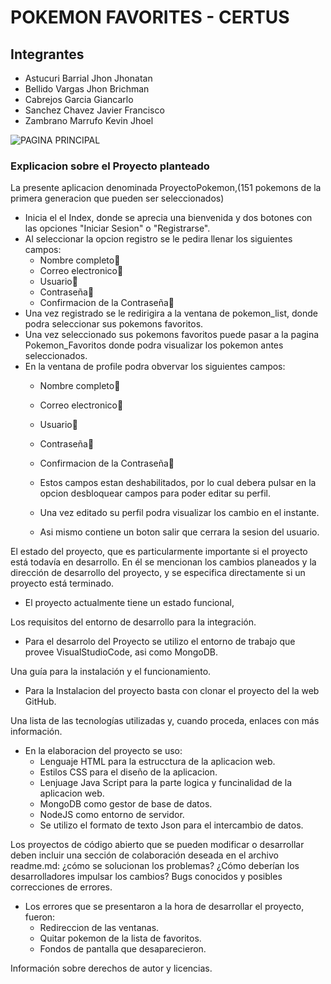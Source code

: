 # POKEMON FAVORITES - CERTUS
## Integrantes
- Astucuri Barrial Jhon Jhonatan
- Bellido Vargas Jhon Brichman
- Cabrejos Garcia Giancarlo 
- Sanchez Chavez Javier Francisco
- Zambrano Marrufo Kevin Jhoel

![PAGINA PRINCIPAL](img/paginaprincipal.png)

### Explicacion sobre el Proyecto planteado

La presente aplicacion denominada ProyectoPokemon,(151 pokemons de la primera generacion que pueden ser seleccionados)
-  Inicia el el Index, donde se aprecia una bienvenida y dos botones con las opciones "Iniciar Sesion" o "Registrarse".
- Al seleccionar la opcion registro se le pedira llenar los siguientes campos:
    - Nombre completo:cowboy_hat_face:
    - Correo electronico:e-mail:
    - Usuario:adult:
    - Contraseña:lock_with_ink_pen:
    - Confirmacion de la Contraseña:closed_lock_with_key:
- Una vez registrado se le redirigira a la ventana de pokemon_list, donde podra seleccionar sus pokemons favoritos.
- Una vez seleccionado sus pokemons favoritos puede pasar a la pagina Pokemon_Favoritos donde podra visualizar los pokemon antes seleccionados.
- En la ventana de profile podra obvervar los siguientes campos:
    - Nombre completo:cowboy_hat_face:
    - Correo electronico:e-mail:
    - Usuario:adult:
    - Contraseña:lock_with_ink_pen:
    - Confirmacion de la Contraseña:closed_lock_with_key:
    
    - Estos campos estan deshabilitados, por lo cual debera pulsar en la opcion desbloquear campos para poder editar su perfil.
    - Una vez editado su perfil podra visualizar los cambio en el instante.
    - Asi mismo contiene un boton salir que cerrara la sesion del usuario.

 
El estado del proyecto, que es particularmente importante si el proyecto está todavía en desarrollo. 
En él se mencionan los cambios planeados y la dirección de desarrollo del proyecto, y se especifica directamente si un proyecto está terminado.

- El proyecto actualmente tiene un estado funcional, 

Los requisitos del entorno de desarrollo para la integración.

- Para el desarrolo del Proyecto se utilizo el entorno de trabajo que provee VisualStudioCode,
asi como MongoDB.

Una guía para la instalación y el funcionamiento.
- Para la Instalacion del proyecto basta con clonar el proyecto del la web GitHub.

Una lista de las tecnologías utilizadas y, cuando proceda, enlaces con más información.

- En la elaboracion del proyecto se uso:
    - Lenguaje HTML para la estrucctura de la aplicacion web.
    - Estilos CSS para el diseño de la aplicacion.
    - Lenjuage Java Script para la parte logica y funcinalidad de la aplicacion web.
    - MongoDB como gestor de base de datos.
    - NodeJS como entorno de servidor.
    - Se utilizo el formato de texto Json para el intercambio de datos.

Los proyectos de código abierto que se pueden modificar o desarrollar deben incluir una sección de colaboración deseada en el archivo readme.md: ¿cómo se solucionan los problemas? ¿Cómo deberían los desarrolladores impulsar los cambios?
Bugs conocidos y posibles correcciones de errores.
- Los errores que se presentaron a la hora de desarrollar el proyecto, fueron:
    - Redireccion de las ventanas.
    - Quitar pokemon de la lista de favoritos.
    - Fondos de pantalla que desaparecieron.

Información sobre derechos de autor y licencias.


